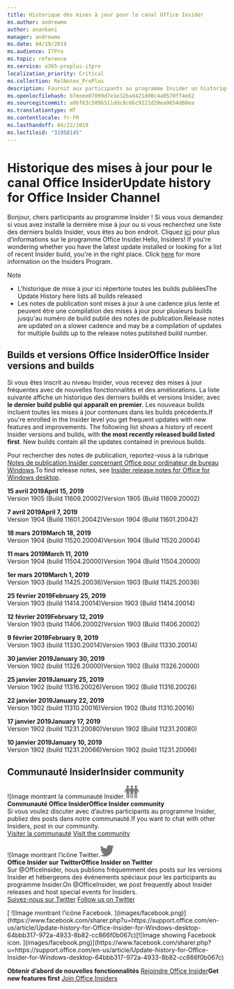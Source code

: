 ```yaml
---
title: Historique des mises à jour pour le canal Office Insider
ms.author: andrewmo
author: anankani
manager: andrewmo
ms.date: 04/19/2019
ms.audience: ITPro
ms.topic: reference
ms.service: o365-proplus-itpro
localization_priority: Critical
ms.collection: RelNotes_ProPlus
description: Fournit aux participants au programme Insider un historique des mises à jour pour les versions Canal mensuel Insider Fast pour ordinateur de bureau Windows
ms.openlocfilehash: b7eeee07099d7e1e32bad421d00c4a0570ff4e62
ms.sourcegitcommit: a9bf63c589b511ddc8c66c9221d20ea9654d60ea
ms.translationtype: HT
ms.contentlocale: fr-FR
ms.lasthandoff: 04/22/2019
ms.locfileid: "31958145"
---
```

# <a name="update-history-for-office-insider-channel"></a><span data-ttu-id="74934-103">Historique des mises à jour pour le canal Office Insider</span><span class="sxs-lookup"><span data-stu-id="74934-103">Update history for Office Insider Channel</span></span>

<span data-ttu-id="74934-p101">Bonjour, chers participants au programme Insider ! Si vous vous demandez si vous avez installé la dernière mise à jour ou si vous recherchez une liste des derniers builds Insider, vous êtes au bon endroit. Cliquez [ici](https://insider.office.com/) pour plus d’informations sur le programme Office Insider.</span><span class="sxs-lookup"><span data-stu-id="74934-p101">Hello, Insiders! If you're wondering whether you have the latest update installed or looking for a list of recent Insider build, you're in the right place. Click [here](https://insider.office.com/) for more information on the Insiders Program.</span></span>

> [!NOTE]
> - <span data-ttu-id="74934-107">L’historique de mise à jour ici répertorie toutes les builds publiées</span><span class="sxs-lookup"><span data-stu-id="74934-107">The Update History here lists all builds released</span></span>
> - <span data-ttu-id="74934-108">Les notes de publication sont mises à jour à une cadence plus lente et peuvent être une compilation des mises à jour pour plusieurs builds jusqu'au numéro de build publié des notes de publication.</span><span class="sxs-lookup"><span data-stu-id="74934-108">Release notes are updated on a slower cadence and may be a compilation of updates for multiple builds up to the release notes published build number.</span></span>



## <a name="office-insider-versions-and-builds"></a><span data-ttu-id="74934-109">Builds et versions Office Insider</span><span class="sxs-lookup"><span data-stu-id="74934-109">Office Insider versions and builds</span></span>

<span data-ttu-id="74934-p102">Si vous êtes inscrit au niveau Insider, vous recevez des mises à jour fréquentes avec de nouvelles fonctionnalités et des améliorations. La liste suivante affiche un historique des derniers builds et versions Insider, avec **le dernier build publié qui apparaît en premier**. Les nouveaux builds incluent toutes les mises à jour contenues dans les builds précédents.</span><span class="sxs-lookup"><span data-stu-id="74934-p102">If you're enrolled in the Insider level you get frequent updates with new features and improvements. The following list shows a history of recent Insider versions and builds, with **the most recently released build listed first**. New builds contain all the updates contained in previous builds.</span></span> 

<span data-ttu-id="74934-113">Pour rechercher des notes de publication, reportez-vous à la rubrique [Notes de publication Insider concernant Office pour ordinateur de bureau Windows](https://docs.microsoft.com/fr-FR/OfficeUpdates/release-notes-office-insider).</span><span class="sxs-lookup"><span data-stu-id="74934-113">To find release notes, see [Insider release notes for Office for Windows desktop](https://docs.microsoft.com/fr-FR/OfficeUpdates/release-notes-office-insider).</span></span>

[//]: # (NE PAS SUPPRIMER)

<span data-ttu-id="74934-115">**15 avril 2019**</span><span class="sxs-lookup"><span data-stu-id="74934-115">**April 15, 2019**</span></span><br/> <span data-ttu-id="74934-116">Version 1905 (Build 11609.20002)</span><span class="sxs-lookup"><span data-stu-id="74934-116">Version 1905 (Build 11609.20002)</span></span><br/>

<span data-ttu-id="74934-117">**7 avril 2019**</span><span class="sxs-lookup"><span data-stu-id="74934-117">**April 7, 2019**</span></span><br/> <span data-ttu-id="74934-118">Version 1904 (Build 11601.20042)</span><span class="sxs-lookup"><span data-stu-id="74934-118">Version 1904 (Build 11601.20042)</span></span><br/>

<span data-ttu-id="74934-119">**18 mars 2019**</span><span class="sxs-lookup"><span data-stu-id="74934-119">**March 18, 2019**</span></span><br/> <span data-ttu-id="74934-120">Version 1904 (build 11520.20004)</span><span class="sxs-lookup"><span data-stu-id="74934-120">Version 1904 (Build 11520.20004)</span></span><br/>

<span data-ttu-id="74934-121">**11 mars 2019**</span><span class="sxs-lookup"><span data-stu-id="74934-121">**March 11, 2019**</span></span><br/> <span data-ttu-id="74934-122">Version 1904 (build 11504.20000)</span><span class="sxs-lookup"><span data-stu-id="74934-122">Version 1904 (Build 11504.20000)</span></span><br/>

<span data-ttu-id="74934-123">**1er mars 2019**</span><span class="sxs-lookup"><span data-stu-id="74934-123">**March 1, 2019**</span></span><br/> <span data-ttu-id="74934-124">Version 1903 (build 11425.20036)</span><span class="sxs-lookup"><span data-stu-id="74934-124">Version 1903 (Build 11425.20036)</span></span><br/> 

<span data-ttu-id="74934-125">**25 février 2019**</span><span class="sxs-lookup"><span data-stu-id="74934-125">**February 25, 2019**</span></span><br/> <span data-ttu-id="74934-126">Version 1903 (build 11414.20014)</span><span class="sxs-lookup"><span data-stu-id="74934-126">Version 1903 (Build 11414.20014)</span></span><br/> 

<span data-ttu-id="74934-127">**12 février 2019**</span><span class="sxs-lookup"><span data-stu-id="74934-127">**February 12, 2019**</span></span><br/> <span data-ttu-id="74934-128">Version 1903 (build 11406.20002)</span><span class="sxs-lookup"><span data-stu-id="74934-128">Version 1903 (Build 11406.20002)</span></span><br/> 

<span data-ttu-id="74934-129">**9 février 2019**</span><span class="sxs-lookup"><span data-stu-id="74934-129">**February 9, 2019**</span></span><br/> <span data-ttu-id="74934-130">Version 1903 (build 11330.20014)</span><span class="sxs-lookup"><span data-stu-id="74934-130">Version 1903 (Build 11330.20014)</span></span><br/> 

<span data-ttu-id="74934-131">**30 janvier 2019**</span><span class="sxs-lookup"><span data-stu-id="74934-131">**January 30, 2019**</span></span><br/> <span data-ttu-id="74934-132">Version 1902 (build 11326.20000)</span><span class="sxs-lookup"><span data-stu-id="74934-132">Version 1902 (Build 11326.20000)</span></span><br/> 

<span data-ttu-id="74934-133">**25 janvier 2019**</span><span class="sxs-lookup"><span data-stu-id="74934-133">**January 25, 2019**</span></span><br/> <span data-ttu-id="74934-134">Version 1902 (build 11316.20026)</span><span class="sxs-lookup"><span data-stu-id="74934-134">Version 1902 (Build 11316.20026)</span></span><br/> 

<span data-ttu-id="74934-135">**22 janvier 2019**</span><span class="sxs-lookup"><span data-stu-id="74934-135">**January 22, 2019**</span></span><br/> <span data-ttu-id="74934-136">Version 1902 (build 11310.20016)</span><span class="sxs-lookup"><span data-stu-id="74934-136">Version 1902 (Build 11310.20016)</span></span><br/> 

<span data-ttu-id="74934-137">**17 janvier 2019**</span><span class="sxs-lookup"><span data-stu-id="74934-137">**January 17, 2019**</span></span><br/> <span data-ttu-id="74934-138">Version 1902 (build 11231.20080)</span><span class="sxs-lookup"><span data-stu-id="74934-138">Version 1902 (Build 11231.20080)</span></span><br/>

<span data-ttu-id="74934-139">**10 janvier 2019**</span><span class="sxs-lookup"><span data-stu-id="74934-139">**January 10, 2019**</span></span><br/> <span data-ttu-id="74934-140">Version 1902 (build 11231.20066)</span><span class="sxs-lookup"><span data-stu-id="74934-140">Version 1902 (build 11231.20066)</span></span><br/> 


## <a name="insider-community"></a><span data-ttu-id="74934-141">Communauté Insider</span><span class="sxs-lookup"><span data-stu-id="74934-141">Insider community</span></span>

<span data-ttu-id="74934-142">![Image montrant la communauté Insider.</span><span class="sxs-lookup"><span data-stu-id="74934-142">![Image showing insider community.</span></span> ](images/insidercommunity.png) <br/>
<span data-ttu-id="74934-143">**Communauté Office Insider**</span><span class="sxs-lookup"><span data-stu-id="74934-143">**Office Insider community**</span></span><br/> <span data-ttu-id="74934-144">Si vous voulez discuter avec d’autres participants au programme Insider, publiez des posts dans notre communauté.</span><span class="sxs-lookup"><span data-stu-id="74934-144">If you want to chat with other Insiders, post in our community.</span></span><br/><span data-ttu-id="74934-145"> 
[Visiter la communauté](https://go.microsoft.com/fwlink/?linkid=843493)</span><span class="sxs-lookup"><span data-stu-id="74934-145"> 
[Visit the community](https://go.microsoft.com/fwlink/?linkid=843493)</span></span><br/> 

<span data-ttu-id="74934-146">![Image montrant l’icône Twitter.</span><span class="sxs-lookup"><span data-stu-id="74934-146">![Image showing twitter icon.</span></span> ](images/twitter.png)<br/>
<span data-ttu-id="74934-147">**Office Insider sur Twitter**</span><span class="sxs-lookup"><span data-stu-id="74934-147">**Office Insider on Twitter**</span></span><br/> <span data-ttu-id="74934-148">Sur @OfficeInsider, nous publions fréquemment des posts sur les versions Insider et hébergeons des événements spéciaux pour les participants au programme Insider.</span><span class="sxs-lookup"><span data-stu-id="74934-148">On @OfficeInsider, we post frequently about Insider releases and host special events for Insiders.</span></span><br/><span data-ttu-id="74934-149"> 
[Suivez-nous sur Twitter](https://go.microsoft.com/fwlink/?linkid=717717)</span><span class="sxs-lookup"><span data-stu-id="74934-149"> 
[Follow us on Twitter](https://go.microsoft.com/fwlink/?linkid=717717)</span></span><br/> 

<span data-ttu-id="74934-150">
  [
  ![Image montrant l’icône Facebook. ](images/facebook.png)](https://www.facebook.com/sharer.php?u=https://support.office.com/en-us/article/Update-history-for-Office-Insider-for-Windows-desktop-64bbb317-972a-4933-8b82-cc866f0b067c)</span><span class="sxs-lookup"><span data-stu-id="74934-150">[![Image showing Facebook icon. ](images/facebook.png)](https://www.facebook.com/sharer.php?u=https://support.office.com/en-us/article/Update-history-for-Office-Insider-for-Windows-desktop-64bbb317-972a-4933-8b82-cc866f0b067c)</span></span>


<span data-ttu-id="74934-151">**Obtenir d’abord de nouvelles fonctionnalités**
[Rejoindre Office Insider](https://insider.office.com/)</span><span class="sxs-lookup"><span data-stu-id="74934-151">**Get new features first**
[Join Office Insiders](https://insider.office.com/)</span></span>